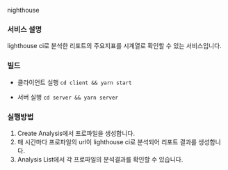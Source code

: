 nighthouse

### 서비스 설명

lighthouse ci로 분석한 리포트의 주요지표를 시계열로 확인할 수 있는 서비스입니다.

### 빌드

- 클라이언트 실행
  `cd client && yarn start`

- 서버 실행
  `cd server && yarn server`

### 실행방법

1. Create Analysis에서 프로파일을 생성합니다.
2. 매 시간마다 프로파일의 url이 lighthouse ci로 분석되어 리포트 결과를 생성합니다.
3. Analysis List에서 각 프로파일의 분석결과를 확인할 수 있습니다.
